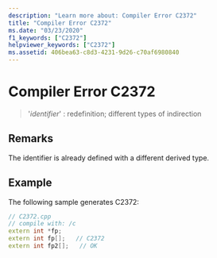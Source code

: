 ```yaml
---
description: "Learn more about: Compiler Error C2372"
title: "Compiler Error C2372"
ms.date: "03/23/2020"
f1_keywords: ["C2372"]
helpviewer_keywords: ["C2372"]
ms.assetid: 406bea63-c8d3-4231-9d26-c70af6980840
---
```

# Compiler Error C2372

> '*identifier*' : redefinition; different types of indirection

## Remarks

The identifier is already defined with a different derived type.

## Example

The following sample generates C2372:

```cpp
// C2372.cpp
// compile with: /c
extern int *fp;
extern int fp[];   // C2372
extern int fp2[];   // OK
```
